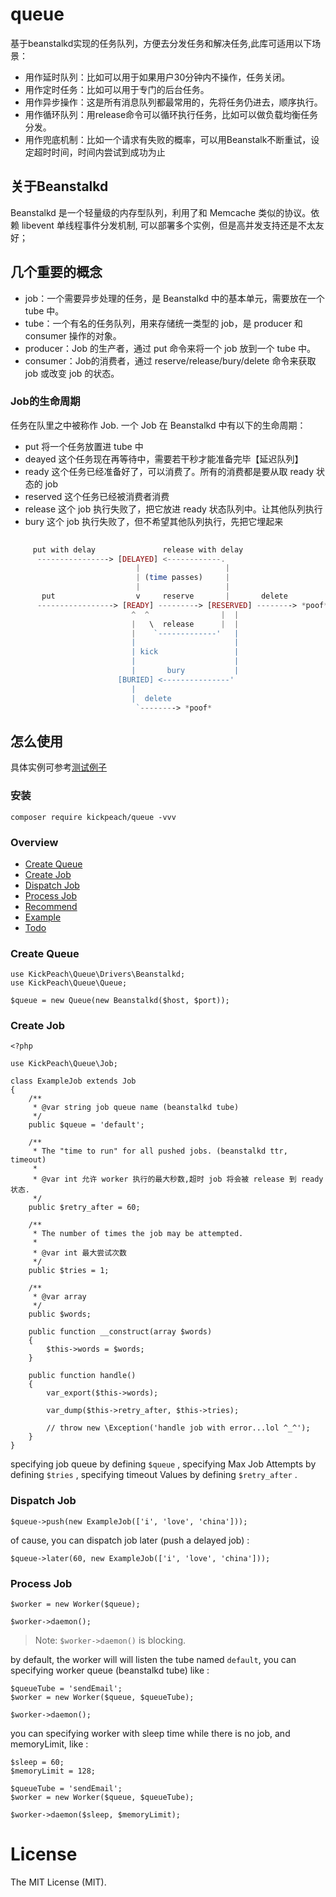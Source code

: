 # queue

基于beanstalkd实现的任务队列，方便去分发任务和解决任务,此库可适用以下场景：

- 用作延时队列：比如可以用于如果用户30分钟内不操作，任务关闭。
- 用作定时任务：比如可以用于专门的后台任务。
- 用作异步操作：这是所有消息队列都最常用的，先将任务仍进去，顺序执行。
- 用作循环队列：用release命令可以循环执行任务，比如可以做负载均衡任务分发。
- 用作兜底机制：比如一个请求有失败的概率，可以用Beanstalk不断重试，设定超时时间，时间内尝试到成功为止

## 关于Beanstalkd
Beanstalkd 是一个轻量级的内存型队列，利用了和 Memcache 类似的协议。依赖 libevent 单线程事件分发机制, 可以部署多个实例，但是高并发支持还是不太友好；

## 几个重要的概念

- job：一个需要异步处理的任务，是 Beanstalkd 中的基本单元，需要放在一个 tube 中。
- tube：一个有名的任务队列，用来存储统一类型的 job，是 producer 和 consumer 操作的对象。
- producer：Job 的生产者，通过 put 命令来将一个 job 放到一个 tube 中。
- consumer：Job的消费者，通过 reserve/release/bury/delete 命令来获取 job 或改变 job 的状态。


### Job的生命周期

任务在队里之中被称作 Job. 一个 Job 在 Beanstalkd 中有以下的生命周期：

- put 将一个任务放置进 tube 中
- deayed 这个任务现在再等待中，需要若干秒才能准备完毕【延迟队列】
- ready 这个任务已经准备好了，可以消费了。所有的消费都是要从取 ready 状态的 job
- reserved 这个任务已经被消费者消费
- release 这个 job 执行失败了，把它放进 ready 状态队列中。让其他队列执行
- bury 这个 job 执行失败了，但不希望其他队列执行，先把它埋起来

```php
    
     put with delay               release with delay
      ----------------> [DELAYED] <------------.
                            |                   |
                            | (time passes)     |
                            |                   |
       put                  v     reserve       |       delete
      -----------------> [READY] ---------> [RESERVED] --------> *poof*
                           ^  ^                |  |
                           |   \  release      |  |
                           |    `-------------'   |
                           |                      |
                           | kick                 |
                           |                      |
                           |       bury           |
                        [BURIED] <---------------'
                           |
                           |  delete
                            `--------> *poof*
```


## 怎么使用

具体实例可参考[测试例子](https://github.com/KickPeach/queue/blob/master/tests/QueueTest.php)

### 安装

`composer require kickpeach/queue -vvv`

### Overview

* [Create Queue](#create-queue)
* [Create Job](#create-job)
* [Dispatch Job](#dispatch-job)
* [Process Job](#process-job)
* [Recommend](#recommend)
* [Example](#example)
* [Todo](#todo)

### Create Queue

```
use KickPeach\Queue\Drivers\Beanstalkd;
use KickPeach\Queue\Queue;

$queue = new Queue(new Beanstalkd($host, $port));
```

### Create Job

```
<?php

use KickPeach\Queue\Job;

class ExampleJob extends Job
{
    /**
     * @var string job queue name (beanstalkd tube)
     */
    public $queue = 'default';

    /**
     * The "time to run" for all pushed jobs. (beanstalkd ttr, timeout)
     *
     * @var int 允许 worker 执行的最大秒数,超时 job 将会被 release 到 ready 状态.
     */
    public $retry_after = 60;

    /**
     * The number of times the job may be attempted.
     *
     * @var int 最大尝试次数
     */
    public $tries = 1;

    /**
     * @var array
     */
    public $words;

    public function __construct(array $words)
    {
        $this->words = $words;
    }

    public function handle()
    {
        var_export($this->words);

        var_dump($this->retry_after, $this->tries);

        // throw new \Exception('handle job with error...lol ^_^');
    }
}
```

specifying job queue by defining `$queue` , specifying Max Job Attempts by defining `$tries` , specifying timeout Values by defining `$retry_after` .

### Dispatch Job

```
$queue->push(new ExampleJob(['i', 'love', 'china']));
```

of cause, you can dispatch job later (push a delayed job) :

```
$queue->later(60, new ExampleJob(['i', 'love', 'china']));
```

### Process Job

```
$worker = new Worker($queue);

$worker->daemon();
```

> Note: `$worker->daemon()` is blocking.

by default, the worker will will listen  the tube named `default`, you can specifying worker queue (beanstalkd tube) like :

```
$queueTube = 'sendEmail';
$worker = new Worker($queue, $queueTube);

$worker->daemon();
```

you can specifying worker with sleep time while there is no job, and memoryLimit, like :

```
$sleep = 60;
$memoryLimit = 128;

$queueTube = 'sendEmail';
$worker = new Worker($queue, $queueTube);

$worker->daemon($sleep, $memoryLimit);
```


# License
The MIT License (MIT).


